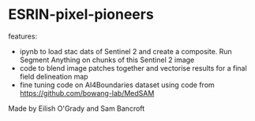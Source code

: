 # ESRIN-pixel-pioneers

features:
* ipynb to load stac dats of Sentinel 2 and create a composite. Run Segment Anything on chunks of this Sentinel 2 image
* code to blend image patches together and vectorise results for a final field delineation map
* fine tuning code on AI4Boundaries dataset using code from https://github.com/bowang-lab/MedSAM

Made by Eilish O'Grady and Sam Bancroft
